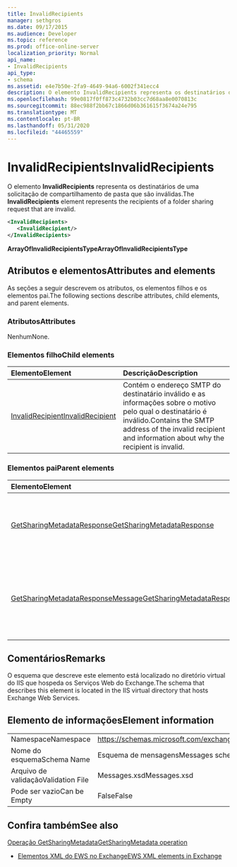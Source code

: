 ```yaml
---
title: InvalidRecipients
manager: sethgros
ms.date: 09/17/2015
ms.audience: Developer
ms.topic: reference
ms.prod: office-online-server
localization_priority: Normal
api_name:
- InvalidRecipients
api_type:
- schema
ms.assetid: e4e7b50e-2fa9-4649-94a6-6002f341ecc4
description: O elemento InvalidRecipients representa os destinatários de uma solicitação de compartilhamento de pasta que são inválidas.
ms.openlocfilehash: 99e0817f0ff873c4732b03cc7d68aa8e0070813c
ms.sourcegitcommit: 88ec988f2bb67c1866d06b361615f3674a24e795
ms.translationtype: MT
ms.contentlocale: pt-BR
ms.lasthandoff: 05/31/2020
ms.locfileid: "44465559"
---
```

# <a name="invalidrecipients"></a><span data-ttu-id="d1668-103">InvalidRecipients</span><span class="sxs-lookup"><span data-stu-id="d1668-103">InvalidRecipients</span></span>

<span data-ttu-id="d1668-104">O elemento **InvalidRecipients** representa os destinatários de uma solicitação de compartilhamento de pasta que são inválidas.</span><span class="sxs-lookup"><span data-stu-id="d1668-104">The **InvalidRecipients** element represents the recipients of a folder sharing request that are invalid.</span></span> 
  
```XML
<InvalidRecipients>
   <InvalidRecipient/>
</InvalidRecipients>
```

 <span data-ttu-id="d1668-105">**ArrayOfInvalidRecipientsType**</span><span class="sxs-lookup"><span data-stu-id="d1668-105">**ArrayOfInvalidRecipientsType**</span></span>
## <a name="attributes-and-elements"></a><span data-ttu-id="d1668-106">Atributos e elementos</span><span class="sxs-lookup"><span data-stu-id="d1668-106">Attributes and elements</span></span>

<span data-ttu-id="d1668-107">As seções a seguir descrevem os atributos, os elementos filhos e os elementos pai.</span><span class="sxs-lookup"><span data-stu-id="d1668-107">The following sections describe attributes, child elements, and parent elements.</span></span>
  
### <a name="attributes"></a><span data-ttu-id="d1668-108">Atributos</span><span class="sxs-lookup"><span data-stu-id="d1668-108">Attributes</span></span>

<span data-ttu-id="d1668-109">Nenhum</span><span class="sxs-lookup"><span data-stu-id="d1668-109">None.</span></span>
  
### <a name="child-elements"></a><span data-ttu-id="d1668-110">Elementos filho</span><span class="sxs-lookup"><span data-stu-id="d1668-110">Child elements</span></span>

|<span data-ttu-id="d1668-111">**Elemento**</span><span class="sxs-lookup"><span data-stu-id="d1668-111">**Element**</span></span>|<span data-ttu-id="d1668-112">**Descrição**</span><span class="sxs-lookup"><span data-stu-id="d1668-112">**Description**</span></span>|
|:-----|:-----|
|[<span data-ttu-id="d1668-113">InvalidRecipient</span><span class="sxs-lookup"><span data-stu-id="d1668-113">InvalidRecipient</span></span>](invalidrecipient.md) <br/> |<span data-ttu-id="d1668-114">Contém o endereço SMTP do destinatário inválido e as informações sobre o motivo pelo qual o destinatário é inválido.</span><span class="sxs-lookup"><span data-stu-id="d1668-114">Contains the SMTP address of the invalid recipient and information about why the recipient is invalid.</span></span>  <br/> |
   
### <a name="parent-elements"></a><span data-ttu-id="d1668-115">Elementos pai</span><span class="sxs-lookup"><span data-stu-id="d1668-115">Parent elements</span></span>

|<span data-ttu-id="d1668-116">**Elemento**</span><span class="sxs-lookup"><span data-stu-id="d1668-116">**Element**</span></span>|<span data-ttu-id="d1668-117">**Descrição**</span><span class="sxs-lookup"><span data-stu-id="d1668-117">**Description**</span></span>|
|:-----|:-----|
|[<span data-ttu-id="d1668-118">GetSharingMetadataResponse</span><span class="sxs-lookup"><span data-stu-id="d1668-118">GetSharingMetadataResponse</span></span>](getsharingmetadataresponse.md) <br/> |<span data-ttu-id="d1668-119">Define uma resposta a uma solicitação de [operação GetSharingMetadata](getsharingmetadata-operation.md) .</span><span class="sxs-lookup"><span data-stu-id="d1668-119">Defines a response to a [GetSharingMetadata operation](getsharingmetadata-operation.md) request.</span></span>  <br/> |
|[<span data-ttu-id="d1668-120">GetSharingMetadataResponseMessage</span><span class="sxs-lookup"><span data-stu-id="d1668-120">GetSharingMetadataResponseMessage</span></span>](getsharingmetadataresponsemessage.md) <br/> |<span data-ttu-id="d1668-121">Contém o status e o resultado de uma única solicitação de [operação GetSharingMetadata](getsharingmetadata-operation.md) .</span><span class="sxs-lookup"><span data-stu-id="d1668-121">Contains the status and result of a single [GetSharingMetadata operation](getsharingmetadata-operation.md) request.</span></span>  <br/> |
   
## <a name="remarks"></a><span data-ttu-id="d1668-122">Comentários</span><span class="sxs-lookup"><span data-stu-id="d1668-122">Remarks</span></span>

<span data-ttu-id="d1668-123">O esquema que descreve este elemento está localizado no diretório virtual do IIS que hospeda os Serviços Web do Exchange.</span><span class="sxs-lookup"><span data-stu-id="d1668-123">The schema that describes this element is located in the IIS virtual directory that hosts Exchange Web Services.</span></span>
  
## <a name="element-information"></a><span data-ttu-id="d1668-124">Elemento de informações</span><span class="sxs-lookup"><span data-stu-id="d1668-124">Element information</span></span>

|||
|:-----|:-----|
|<span data-ttu-id="d1668-125">Namespace</span><span class="sxs-lookup"><span data-stu-id="d1668-125">Namespace</span></span>  <br/> |https://schemas.microsoft.com/exchange/services/2006/messages  <br/> |
|<span data-ttu-id="d1668-126">Nome do esquema</span><span class="sxs-lookup"><span data-stu-id="d1668-126">Schema Name</span></span>  <br/> |<span data-ttu-id="d1668-127">Esquema de mensagens</span><span class="sxs-lookup"><span data-stu-id="d1668-127">Messages schema</span></span>  <br/> |
|<span data-ttu-id="d1668-128">Arquivo de validação</span><span class="sxs-lookup"><span data-stu-id="d1668-128">Validation File</span></span>  <br/> |<span data-ttu-id="d1668-129">Messages.xsd</span><span class="sxs-lookup"><span data-stu-id="d1668-129">Messages.xsd</span></span>  <br/> |
|<span data-ttu-id="d1668-130">Pode ser vazio</span><span class="sxs-lookup"><span data-stu-id="d1668-130">Can be Empty</span></span>  <br/> |<span data-ttu-id="d1668-131">False</span><span class="sxs-lookup"><span data-stu-id="d1668-131">False</span></span>  <br/> |
   
## <a name="see-also"></a><span data-ttu-id="d1668-132">Confira também</span><span class="sxs-lookup"><span data-stu-id="d1668-132">See also</span></span>



[<span data-ttu-id="d1668-133">Operação GetSharingMetadata</span><span class="sxs-lookup"><span data-stu-id="d1668-133">GetSharingMetadata operation</span></span>](getsharingmetadata-operation.md)


- [<span data-ttu-id="d1668-134">Elementos XML do EWS no Exchange</span><span class="sxs-lookup"><span data-stu-id="d1668-134">EWS XML elements in Exchange</span></span>](ews-xml-elements-in-exchange.md)

